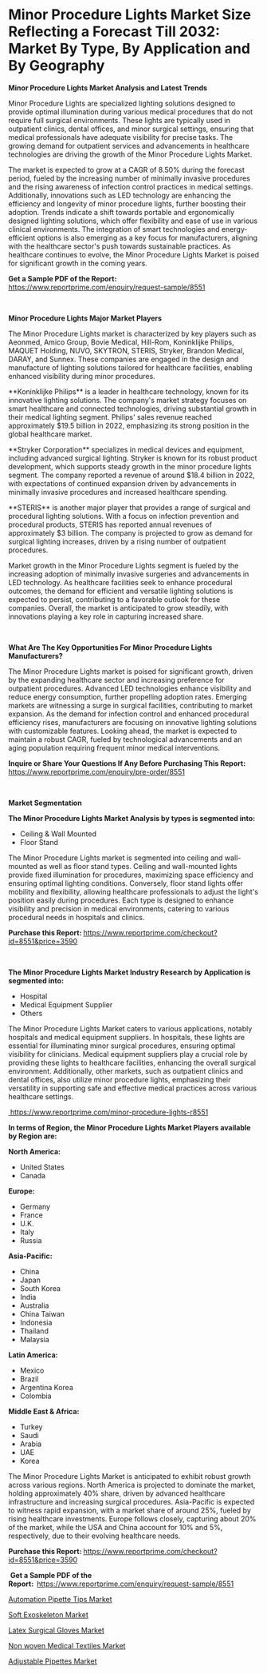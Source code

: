 <p><h1>Minor Procedure Lights Market Size Reflecting a Forecast Till 2032: Market By Type, By Application and By Geography</h1></p><p><strong>Minor Procedure Lights Market Analysis and Latest Trends</strong></p>
<p><p>Minor Procedure Lights are specialized lighting solutions designed to provide optimal illumination during various medical procedures that do not require full surgical environments. These lights are typically used in outpatient clinics, dental offices, and minor surgical settings, ensuring that medical professionals have adequate visibility for precise tasks. The growing demand for outpatient services and advancements in healthcare technologies are driving the growth of the Minor Procedure Lights Market.</p><p>The market is expected to grow at a CAGR of 8.50% during the forecast period, fueled by the increasing number of minimally invasive procedures and the rising awareness of infection control practices in medical settings. Additionally, innovations such as LED technology are enhancing the efficiency and longevity of minor procedure lights, further boosting their adoption. Trends indicate a shift towards portable and ergonomically designed lighting solutions, which offer flexibility and ease of use in various clinical environments. The integration of smart technologies and energy-efficient options is also emerging as a key focus for manufacturers, aligning with the healthcare sector's push towards sustainable practices. As healthcare continues to evolve, the Minor Procedure Lights Market is poised for significant growth in the coming years.</p></p>
<p><strong>Get a Sample PDF of the Report:&nbsp;</strong> <a href="https://www.reportprime.com/enquiry/request-sample/8551?utm_campaign=96&utm_medium=2&utm_source=Github&utm_content=ia&utm_term=20032025&utm_id=minor-procedure-lights">https://www.reportprime.com/enquiry/request-sample/8551</a></p>
<p>&nbsp;</p>
<p><strong>Minor Procedure Lights Major Market Players</strong></p>
<p><p>The Minor Procedure Lights market is characterized by key players such as Aeonmed, Amico Group, Bovie Medical, Hill-Rom, Koninklijke Philips, MAQUET Holding, NUVO, SKYTRON, STERIS, Stryker, Brandon Medical, DARAY, and Sunnex. These companies are engaged in the design and manufacture of lighting solutions tailored for healthcare facilities, enabling enhanced visibility during minor procedures.</p><p>**Koninklijke Philips** is a leader in healthcare technology, known for its innovative lighting solutions. The company's market strategy focuses on smart healthcare and connected technologies, driving substantial growth in their medical lighting segment. Philips' sales revenue reached approximately $19.5 billion in 2022, emphasizing its strong position in the global healthcare market.</p><p>**Stryker Corporation** specializes in medical devices and equipment, including advanced surgical lighting. Stryker is known for its robust product development, which supports steady growth in the minor procedure lights segment. The company reported a revenue of around $18.4 billion in 2022, with expectations of continued expansion driven by advancements in minimally invasive procedures and increased healthcare spending.</p><p>**STERIS** is another major player that provides a range of surgical and procedural lighting solutions. With a focus on infection prevention and procedural products, STERIS has reported annual revenues of approximately $3 billion. The company is projected to grow as demand for surgical lighting increases, driven by a rising number of outpatient procedures.</p><p>Market growth in the Minor Procedure Lights segment is fueled by the increasing adoption of minimally invasive surgeries and advancements in LED technology. As healthcare facilities seek to enhance procedural outcomes, the demand for efficient and versatile lighting solutions is expected to persist, contributing to a favorable outlook for these companies. Overall, the market is anticipated to grow steadily, with innovations playing a key role in capturing increased share.</p></p>
<p>&nbsp;</p>
<p><strong>What Are The Key Opportunities For Minor Procedure Lights Manufacturers?</strong></p>
<p><p>The Minor Procedure Lights market is poised for significant growth, driven by the expanding healthcare sector and increasing preference for outpatient procedures. Advanced LED technologies enhance visibility and reduce energy consumption, further propelling adoption rates. Emerging markets are witnessing a surge in surgical facilities, contributing to market expansion. As the demand for infection control and enhanced procedural efficiency rises, manufacturers are focusing on innovative lighting solutions with customizable features. Looking ahead, the market is expected to maintain a robust CAGR, fueled by technological advancements and an aging population requiring frequent minor medical interventions.</p></p>
<p><strong>Inquire or Share Your Questions If Any Before Purchasing This Report:</strong> <a href="https://www.reportprime.com/enquiry/pre-order/8551?utm_campaign=96&utm_medium=2&utm_source=Github&utm_content=ia&utm_term=20032025&utm_id=minor-procedure-lights">https://www.reportprime.com/enquiry/pre-order/8551</a></p>
<p>&nbsp;</p>
<p><strong>Market Segmentation</strong></p>
<p><strong>The Minor Procedure Lights Market Analysis by types is segmented into:</strong></p>
<p><ul><li>Ceiling & Wall Mounted</li><li>Floor Stand</li></ul></p>
<p><p>The Minor Procedure Lights market is segmented into ceiling and wall-mounted as well as floor stand types. Ceiling and wall-mounted lights provide fixed illumination for procedures, maximizing space efficiency and ensuring optimal lighting conditions. Conversely, floor stand lights offer mobility and flexibility, allowing healthcare professionals to adjust the light's position easily during procedures. Each type is designed to enhance visibility and precision in medical environments, catering to various procedural needs in hospitals and clinics.</p></p>
<p><strong>Purchase this Report:&nbsp;</strong><a href="https://www.reportprime.com/checkout?id=8551&price=3590&utm_campaign=96&utm_medium=2&utm_source=Github&utm_content=ia&utm_term=20032025&utm_id=minor-procedure-lights">https://www.reportprime.com/checkout?id=8551&price=3590</a></p>
<p>&nbsp;</p>
<p><strong>The Minor Procedure Lights Market Industry Research by Application is segmented into:</strong></p>
<p><ul><li>Hospital</li><li>Medical Equipment Supplier</li><li>Others</li></ul></p>
<p><p>The Minor Procedure Lights Market caters to various applications, notably hospitals and medical equipment suppliers. In hospitals, these lights are essential for illuminating minor surgical procedures, ensuring optimal visibility for clinicians. Medical equipment suppliers play a crucial role by providing these lights to healthcare facilities, enhancing the overall surgical environment. Additionally, other markets, such as outpatient clinics and dental offices, also utilize minor procedure lights, emphasizing their versatility in supporting safe and effective medical practices across various healthcare settings.</p></p>
<p><a href="https://www.reportprime.com/minor-procedure-lights-r8551?utm_campaign=96&utm_medium=2&utm_source=Github&utm_content=ia&utm_term=20032025&utm_id=minor-procedure-lights">&nbsp;https://www.reportprime.com/minor-procedure-lights-r8551</a></p>
<p><strong>In terms of Region, the Minor Procedure Lights Market Players available by Region are:</strong></p>
<p>
    <p> <strong> North America: </strong>
        <ul>
            <li>United States</li>
            <li>Canada</li>
        </ul>
        </p> 
    <p> <strong> Europe: </strong>
        <ul>
            <li>Germany</li>
            <li>France</li>
            <li>U.K.</li>
            <li>Italy</li>
            <li>Russia</li>
        </ul>
        </p> 
    <p> <strong> Asia-Pacific: </strong>
        <ul>
            <li>China</li>
            <li>Japan</li>
            <li>South Korea</li>
            <li>India</li>
            <li>Australia</li>
            <li>China Taiwan</li>
            <li>Indonesia</li>
            <li>Thailand</li>
            <li>Malaysia</li>
        </ul>
        </p> 
    <p> <strong> Latin America: </strong>
        <ul>
            <li>Mexico</li>
            <li>Brazil</li>
            <li>Argentina Korea</li>
            <li>Colombia</li>
        </ul>
        </p> 
    <p> <strong> Middle East & Africa: </strong>
        <ul>
            <li>Turkey</li>
            <li>Saudi</li>
            <li>Arabia</li>
            <li>UAE</li>
            <li>Korea</li>
        </ul>
    </p>
    </p>
<p><p>The Minor Procedure Lights Market is anticipated to exhibit robust growth across various regions. North America is projected to dominate the market, holding approximately 40% share, driven by advanced healthcare infrastructure and increasing surgical procedures. Asia-Pacific is expected to witness rapid expansion, with a market share of around 25%, fueled by rising healthcare investments. Europe follows closely, capturing about 20% of the market, while the USA and China account for 10% and 5%, respectively, due to their evolving healthcare needs.</p></p>
<p><strong>Purchase this Report: </strong><a href="https://www.reportprime.com/checkout?id=8551&price=3590&utm_campaign=96&utm_medium=2&utm_source=Github&utm_content=ia&utm_term=20032025&utm_id=minor-procedure-lights">https://www.reportprime.com/checkout?id=8551&price=3590</a></p>
<p>&nbsp;<strong>Get a Sample PDF of the Report:&nbsp;&nbsp;</strong><a href="https://www.reportprime.com/enquiry/request-sample/8551?utm_campaign=96&utm_medium=2&utm_source=Github&utm_content=ia&utm_term=20032025&utm_id=minor-procedure-lights">https://www.reportprime.com/enquiry/request-sample/8551</a></p>
<p><strong></strong></p>
<p><p><a href="https://github.com/elhibacajka/Market-Research-Report-List-1/blob/main/automation-pipette-tips-market.md?utm_campaign=96&utm_medium=2&utm_source=Github&utm_content=ia&utm_term=20032025&utm_id=minor-procedure-lights">Automation Pipette Tips Market</a></p><p><a href="https://github.com/jolashta/Market-Research-Report-List-1/blob/main/soft-exoskeleton-market.md?utm_campaign=96&utm_medium=2&utm_source=Github&utm_content=ia&utm_term=20032025&utm_id=minor-procedure-lights">Soft Exoskeleton Market</a></p><p><a href="https://github.com/lazregaartun/Market-Research-Report-List-1/blob/main/latex-surgical-gloves-market.md?utm_campaign=96&utm_medium=2&utm_source=Github&utm_content=ia&utm_term=20032025&utm_id=minor-procedure-lights">Latex Surgical Gloves Market</a></p><p><a href="https://github.com/laroybarrize/Market-Research-Report-List-1/blob/main/non-woven-medical-textiles-market.md?utm_campaign=96&utm_medium=2&utm_source=Github&utm_content=ia&utm_term=20032025&utm_id=minor-procedure-lights">Non woven Medical Textiles Market</a></p><p><a href="https://github.com/ienamoun/Market-Research-Report-List-1/blob/main/adjustable-pipettes-market.md?utm_campaign=96&utm_medium=2&utm_source=Github&utm_content=ia&utm_term=20032025&utm_id=minor-procedure-lights">Adjustable Pipettes Market</a></p></p>